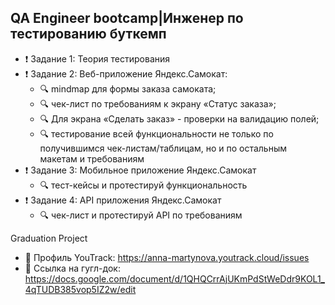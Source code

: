 
## QA Engineer bootcamp|Инженер по тестированию буткемп

- ❗️ Задание 1: Теория тестирования
- ❗️ Задание 2: Веб-приложение Яндекс.Самокат:
  - 🔍 mindmap для формы заказа самоката;
  - 🔍 чек-лист по требованиям к экрану «Статус заказа»;
  - 🔍 Для экрана «Сделать заказ» - проверки на валидацию полей;
  - 🔍 тестирование всей функциональности не только по получившимся чек-листам/таблицам, но и по остальным макетам и требованиям
- ❗️ Задание 3: Мобильное приложение Яндекс.Самокат
   - 🔍 тест-кейсы и протестируй функциональность
- ❗️ Задание 4: API приложения Яндекс.Самокат
  - 🔍 чек-лист и протестируй API по требованиям

Graduation Project

- 📌 Профиль YouTrack: https://anna-martynova.youtrack.cloud/issues
- 📌 Ссылка на гугл-док: https://docs.google.com/document/d/1QHQCrrAjUKmPdStWeDdr9KOL1_4qTUDB385vop5IZ2w/edit
